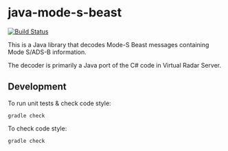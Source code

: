 # java-mode-s-beast

[![Build Status](https://travis-ci.org/wiseman/java-mode-s-beast.svg?branch=master)](https://travis-ci.org/wiseman/java-mode-s-beast)

This is a Java library that decodes Mode-S Beast messages containing
Mode S/ADS-B information.

The decoder is primarily a Java port of the C# code in Virtual Radar
Server.

## Development

To run unit tests & check code style:

```
gradle check
```

To check code style:

```
gradle check
```
